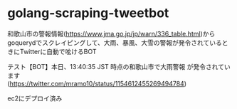 # golang-scraping-tweetbot

和歌山市の警報情報(https://www.jma.go.jp/jp/warn/336_table.html)からgoquerydでスクレイピングして、大雨、暴風、大雪の警報が発令されているときにTwitterに自動で呟けるBOT  


テスト【BOT】本日、13:40:35 JST 時点の和歌山市で大雨警報 が発令されています  
(https://twitter.com/mramo10/status/1154612455269494784)  


ec2にデプロイ済み  

